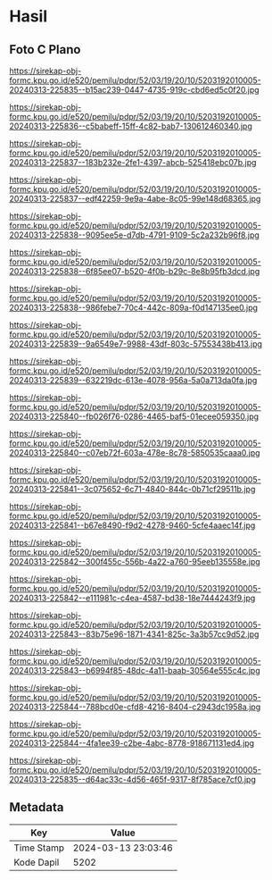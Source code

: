 # Hasil

## Foto C Plano

https://sirekap-obj-formc.kpu.go.id/e520/pemilu/pdpr/52/03/19/20/10/5203192010005-20240313-225835--b15ac239-0447-4735-919c-cbd6ed5c0f20.jpg

https://sirekap-obj-formc.kpu.go.id/e520/pemilu/pdpr/52/03/19/20/10/5203192010005-20240313-225836--c5babeff-15ff-4c82-bab7-130612460340.jpg

https://sirekap-obj-formc.kpu.go.id/e520/pemilu/pdpr/52/03/19/20/10/5203192010005-20240313-225837--183b232e-2fe1-4397-abcb-525418ebc07b.jpg

https://sirekap-obj-formc.kpu.go.id/e520/pemilu/pdpr/52/03/19/20/10/5203192010005-20240313-225837--edf42259-9e9a-4abe-8c05-99e148d68365.jpg

https://sirekap-obj-formc.kpu.go.id/e520/pemilu/pdpr/52/03/19/20/10/5203192010005-20240313-225838--9095ee5e-d7db-4791-9109-5c2a232b96f8.jpg

https://sirekap-obj-formc.kpu.go.id/e520/pemilu/pdpr/52/03/19/20/10/5203192010005-20240313-225838--6f85ee07-b520-4f0b-b29c-8e8b95fb3dcd.jpg

https://sirekap-obj-formc.kpu.go.id/e520/pemilu/pdpr/52/03/19/20/10/5203192010005-20240313-225838--986febe7-70c4-442c-809a-f0d147135ee0.jpg

https://sirekap-obj-formc.kpu.go.id/e520/pemilu/pdpr/52/03/19/20/10/5203192010005-20240313-225839--9a6549e7-9988-43df-803c-57553438b413.jpg

https://sirekap-obj-formc.kpu.go.id/e520/pemilu/pdpr/52/03/19/20/10/5203192010005-20240313-225839--632219dc-613e-4078-956a-5a0a713da0fa.jpg

https://sirekap-obj-formc.kpu.go.id/e520/pemilu/pdpr/52/03/19/20/10/5203192010005-20240313-225840--fb026f76-0286-4465-baf5-01ecee059350.jpg

https://sirekap-obj-formc.kpu.go.id/e520/pemilu/pdpr/52/03/19/20/10/5203192010005-20240313-225840--c07eb72f-603a-478e-8c78-5850535caaa0.jpg

https://sirekap-obj-formc.kpu.go.id/e520/pemilu/pdpr/52/03/19/20/10/5203192010005-20240313-225841--3c075652-6c71-4840-844c-0b71cf29511b.jpg

https://sirekap-obj-formc.kpu.go.id/e520/pemilu/pdpr/52/03/19/20/10/5203192010005-20240313-225841--b67e8490-f9d2-4278-9460-5cfe4aaec14f.jpg

https://sirekap-obj-formc.kpu.go.id/e520/pemilu/pdpr/52/03/19/20/10/5203192010005-20240313-225842--300f455c-556b-4a22-a760-95eeb135558e.jpg

https://sirekap-obj-formc.kpu.go.id/e520/pemilu/pdpr/52/03/19/20/10/5203192010005-20240313-225842--e111981c-c4ea-4587-bd38-18e7444243f9.jpg

https://sirekap-obj-formc.kpu.go.id/e520/pemilu/pdpr/52/03/19/20/10/5203192010005-20240313-225843--83b75e96-1871-4341-825c-3a3b57cc9d52.jpg

https://sirekap-obj-formc.kpu.go.id/e520/pemilu/pdpr/52/03/19/20/10/5203192010005-20240313-225843--b6994f85-48dc-4a11-baab-30564e555c4c.jpg

https://sirekap-obj-formc.kpu.go.id/e520/pemilu/pdpr/52/03/19/20/10/5203192010005-20240313-225844--788bcd0e-cfd8-4216-8404-c2943dc1958a.jpg

https://sirekap-obj-formc.kpu.go.id/e520/pemilu/pdpr/52/03/19/20/10/5203192010005-20240313-225844--4fa1ee39-c2be-4abc-8778-918671131ed4.jpg

https://sirekap-obj-formc.kpu.go.id/e520/pemilu/pdpr/52/03/19/20/10/5203192010005-20240313-225835--d64ac33c-4d56-465f-9317-8f785ace7cf0.jpg


## Metadata

| Key        | Value               |
| ---------- | ------------------- |
| Time Stamp | 2024-03-13 23:03:46 |
| Kode Dapil | 5202                |



